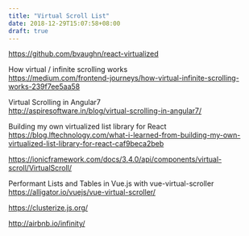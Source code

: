 ```yaml
---
title: "Virtual Scroll List"
date: 2018-12-29T15:07:58+08:00
draft: true
---
```


https://github.com/bvaughn/react-virtualized

How virtual / infinite scrolling works  
https://medium.com/frontend-journeys/how-virtual-infinite-scrolling-works-239f7ee5aa58


Virtual Scrolling in Angular7  
http://aspiresoftware.in/blog/virtual-scrolling-in-angular7/

Building my own virtualized list library for React  
https://blog.lftechnology.com/what-i-learned-from-building-my-own-virtualized-list-library-for-react-caf9beca2beb

https://ionicframework.com/docs/3.4.0/api/components/virtual-scroll/VirtualScroll/

Performant Lists and Tables in Vue.js with vue-virtual-scroller  
https://alligator.io/vuejs/vue-virtual-scroller/

https://clusterize.js.org/

http://airbnb.io/infinity/

